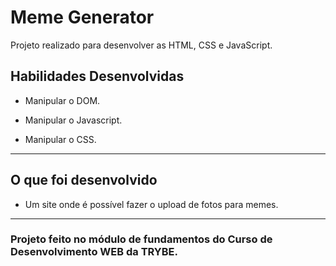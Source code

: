 
# Meme Generator

Projeto realizado para desenvolver as HTML, CSS e JavaScript.

## Habilidades Desenvolvidas

- Manipular o DOM.

- Manipular o Javascript.

- Manipular o CSS.

---

## O que foi desenvolvido

- Um site onde é possível fazer o upload de fotos para memes.

---

### Projeto feito no módulo de fundamentos do Curso de Desenvolvimento WEB da TRYBE.
